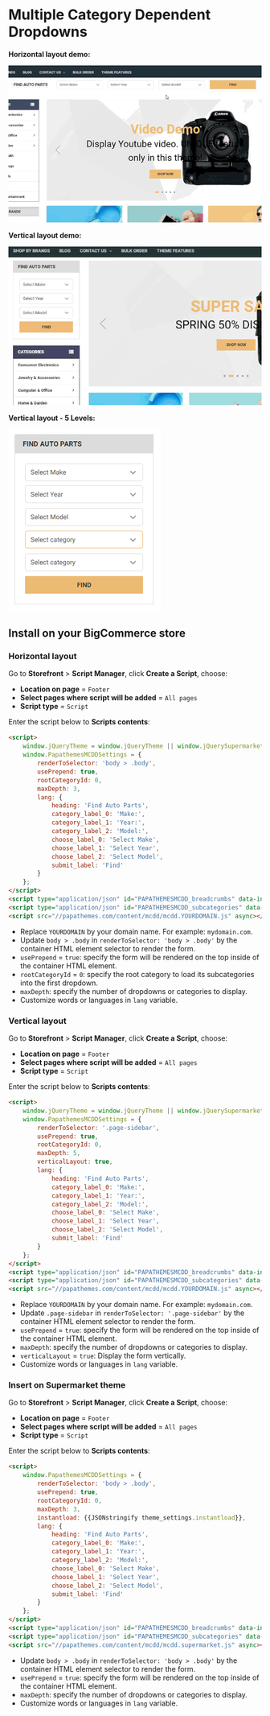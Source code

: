 # Multiple Category Dependent Dropdowns


**Horizontal layout demo:**

![Horizontal layout demo](img/mcdd-demo1.gif)


**Vertical layout demo:**

![Vertical layout demo](img/mcdd-demo2.gif)


**Vertical layout -  5 Levels:**

![5 levels](img/mcdd-vertical-5-level.png)



## Install on your BigCommerce store

### Horizontal layout

Go to **Storefront** > **Script Manager**, click **Create a Script**, choose:

- **Location on page** = `Footer`
- **Select pages where script will be added** = `All pages`
- **Script type** = `Script`

Enter the script below to **Scripts contents**: 

```html
<script>
    window.jQueryTheme = window.jQueryTheme || window.jQuerySupermarket || window.jQuery;
    window.PapathemesMCDDSettings = {
        renderToSelector: 'body > .body',
        usePrepend: true,
        rootCategoryId: 0,
        maxDepth: 3,
        lang: {
            heading: 'Find Auto Parts',
            category_label_0: 'Make:',
            category_label_1: 'Year:',
            category_label_2: 'Model:',
            choose_label_0: 'Select Make',
            choose_label_1: 'Select Year',
            choose_label_2: 'Select Model',
            submit_label: 'Find'
        }
    };
</script>
<script type="application/json" id="PAPATHEMESMCDD_breadcrumbs" data-instantload-body-dynamic>{{{JSONstringify breadcrumbs}}}</script>
<script type="application/json" id="PAPATHEMESMCDD_subcategories" data-instantload-body-dynamic>[{{#each category.subcategories}}{ "name": {{{JSONstringify name}}}, "id": {{{JSONstringify id}}}, "url": {{{JSONstringify url}}} }{{#unless @last}},{{/unless}}{{/each}}]</script>
<script src="//papathemes.com/content/mcdd/mcdd.YOURDOMAIN.js" async></script>
```

- Replace `YOURDOMAIN` by your domain name. For example: `mydomain.com`.
- Update `body > .body` in `renderToSelector: 'body > .body'` by the container HTML element selector to render the form.
- `usePrepend` = `true`: specify the form will be rendered on the top inside of the container HTML element.
- `rootCategoryId` = `0`: specify the root category to load its subcategories into the first dropdown.
- `maxDepth`: specify the number of dropdowns or categories to display.
- Customize words or languages in `lang` variable.



### Vertical layout

Go to **Storefront** > **Script Manager**, click **Create a Script**, choose:

- **Location on page** = `Footer`
- **Select pages where script will be added** = `All pages`
- **Script type** = `Script`

Enter the script below to **Scripts contents**: 

```html
<script>
    window.jQueryTheme = window.jQueryTheme || window.jQuerySupermarket || window.jQuery;
    window.PapathemesMCDDSettings = {
        renderToSelector: '.page-sidebar',
        usePrepend: true,
        rootCategoryId: 0,
        maxDepth: 5,
        verticalLayout: true,
        lang: {
            heading: 'Find Auto Parts',
            category_label_0: 'Make:',
            category_label_1: 'Year:',
            category_label_2: 'Model:',
            choose_label_0: 'Select Make',
            choose_label_1: 'Select Year',
            choose_label_2: 'Select Model',
            submit_label: 'Find'
        }
    };
</script>
<script type="application/json" id="PAPATHEMESMCDD_breadcrumbs" data-instantload-body-dynamic>{{{JSONstringify breadcrumbs}}}</script>
<script type="application/json" id="PAPATHEMESMCDD_subcategories" data-instantload-body-dynamic>[{{#each category.subcategories}}{ "name": {{{JSONstringify name}}}, "id": {{{JSONstringify id}}}, "url": {{{JSONstringify url}}} }{{#unless @last}},{{/unless}}{{/each}}]</script>
<script src="//papathemes.com/content/mcdd/mcdd.YOURDOMAIN.js" async></script>
```

- Replace `YOURDOMAIN` by your domain name. For example: `mydomain.com`.
- Update `.page-sidebar` in `renderToSelector: '.page-sidebar'` by the container HTML element selector to render the form.
- `usePrepend` = `true`: specify the form will be rendered on the top inside of the container HTML element.
- `maxDepth`: specify the number of dropdowns or categories to display.
- `verticalLayout` = `true`: Display the form vertically.
- Customize words or languages in `lang` variable.

### Insert on Supermarket theme

Go to **Storefront** > **Script Manager**, click **Create a Script**, choose:

- **Location on page** = `Footer`
- **Select pages where script will be added** = `All pages`
- **Script type** = `Script`

Enter the script below to **Scripts contents**: 

```html
<script>
    window.PapathemesMCDDSettings = {
        renderToSelector: 'body > .body',
        usePrepend: true,
        rootCategoryId: 0,
        maxDepth: 3,
        instantload: {{JSONstringify theme_settings.instantload}},
        lang: {
            heading: 'Find Auto Parts',
            category_label_0: 'Make:',
            category_label_1: 'Year:',
            category_label_2: 'Model:',
            choose_label_0: 'Select Make',
            choose_label_1: 'Select Year',
            choose_label_2: 'Select Model',
            submit_label: 'Find'
        }
    };
</script>
<script type="application/json" id="PAPATHEMESMCDD_breadcrumbs" data-instantload-body-dynamic>{{{JSONstringify breadcrumbs}}}</script>
<script type="application/json" id="PAPATHEMESMCDD_subcategories" data-instantload-body-dynamic>[{{#each category.subcategories}}{ "name": {{{JSONstringify name}}}, "id": {{{JSONstringify id}}}, "url": {{{JSONstringify url}}} }{{#unless @last}},{{/unless}}{{/each}}]</script>
<script src="//papathemes.com/content/mcdd/mcdd.supermarket.js" async></script>
```

- Update `body > .body` in `renderToSelector: 'body > .body'` by the container HTML element selector to render the form.
- `usePrepend` = `true`: specify the form will be rendered on the top inside of the container HTML element.
- `maxDepth`: specify the number of dropdowns or categories to display.
- Customize words or languages in `lang` variable.

